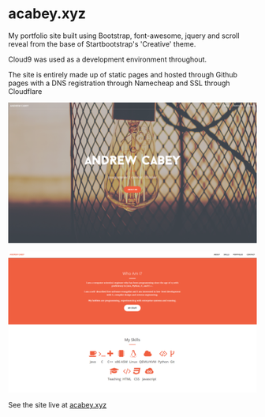 # acabey.xyz

My portfolio site built using Bootstrap, font-awesome, jquery and scroll reveal from the base of Startbootstrap's 'Creative' theme.

Cloud9 was used as a development environment throughout.

The site is entirely made up of static pages and hosted through Github pages with a DNS registration through Namecheap and SSL through Cloudflare 

![alt tag](https://github.com/acabey/acabey.github.io/raw/master/assets/img/landing-screenshot.png)

![alt tag](https://github.com/acabey/acabey.github.io/raw/master/assets/img/about-skills-screenshot.png)

See the site live at [acabey.xyz](https://acabey.xyz) 
